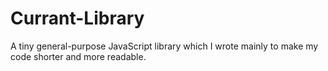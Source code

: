 Currant-Library
===============

A tiny general-purpose JavaScript library which I wrote mainly to make my code shorter and more readable.
